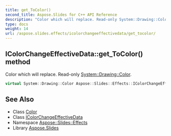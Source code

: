 ```yaml
---
title: get_ToColor()
second_title: Aspose.Slides for C++ API Reference
description: "Color which will replace. Read-only System::Drawing::Color."
type: docs
weight: 14
url: /aspose.slides.effects/icolorchangeeffectivedata/get_tocolor/
---
```

## IColorChangeEffectiveData::get_ToColor() method


Color which will replace. Read-only [System::Drawing::Color](../../../system.drawing/color/).

```cpp
virtual System::Drawing::Color Aspose::Slides::Effects::IColorChangeEffectiveData::get_ToColor()=0
```

## See Also

* Class [Color](../../../system.drawing/color/)
* Class [IColorChangeEffectiveData](../)
* Namespace [Aspose::Slides::Effects](../../)
* Library [Aspose.Slides](../../../)